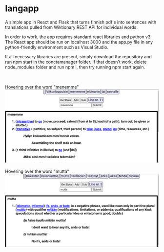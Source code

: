  # langapp
A simple app in React and Flask that turns finnish pdf's into sentences with translations pulled from Wiktionary REST API for individual words.

In order to work, the app requires standard react libraries and python v3. The React app should be run on localhost 3000 and the app.py file in any python-friendly environment such as Visual Studio. 

If all necessary libraries are present, simply download the repository and run npm start in the conctamanager folder. If that doesn't work, delete node_modules folder and run npm i, then try running npm start again. 


<br><br>
Hovering over the word "menemme"
<img src="https://github.com/jakubgrad/langapp/blob/main/Screenshots/menemme.png" alt="Alt text" title="Optional title">
<br><br>
Hovering over the word "mutta"
<img src="https://github.com/jakubgrad/langapp/blob/main/Screenshots/mutta.png" alt="Alt text" title="Optional title">
